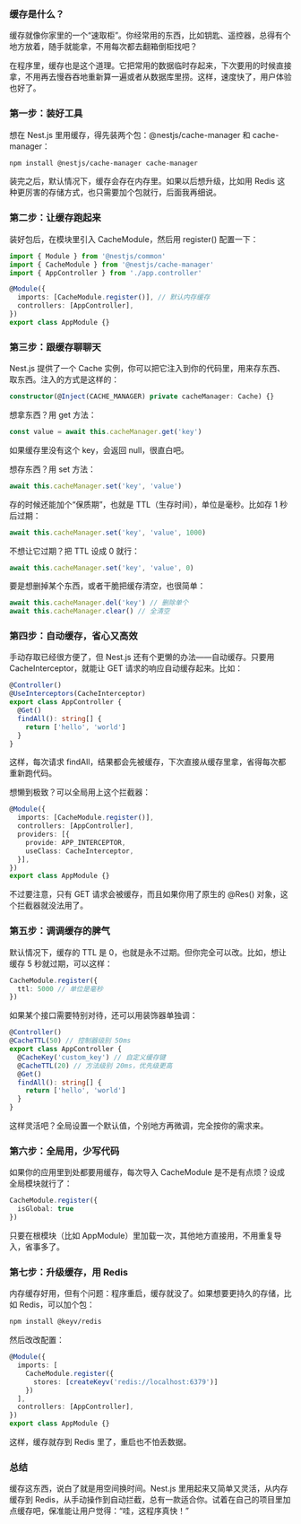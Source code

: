 ### 缓存是什么？

缓存就像你家里的一个“速取柜”。你经常用的东西，比如钥匙、遥控器，总得有个地方放着，随手就能拿，不用每次都去翻箱倒柜找吧？

在程序里，缓存也是这个道理。它把常用的数据临时存起来，下次要用的时候直接拿，不用再去慢吞吞地重新算一遍或者从数据库里捞。这样，速度快了，用户体验也好了。



### 第一步：装好工具

想在 Nest.js 里用缓存，得先装两个包：@nestjs/cache-manager 和 cache-manager：

```bash
npm install @nestjs/cache-manager cache-manager
```

装完之后，默认情况下，缓存会存在内存里。如果以后想升级，比如用 Redis 这种更厉害的存储方式，也只需要加个包就行，后面我再细说。



### 第二步：让缓存跑起来

装好包后，在模块里引入 CacheModule，然后用 register() 配置一下：

```ts
import { Module } from '@nestjs/common'
import { CacheModule } from '@nestjs/cache-manager'
import { AppController } from './app.controller'

@Module({
  imports: [CacheModule.register()], // 默认内存缓存
  controllers: [AppController],
})
export class AppModule {}
```



### 第三步：跟缓存聊聊天

Nest.js 提供了一个 Cache 实例，你可以把它注入到你的代码里，用来存东西、取东西。注入的方式是这样的：

```ts
constructor(@Inject(CACHE_MANAGER) private cacheManager: Cache) {}
```

想拿东西？用 get 方法：

```ts
const value = await this.cacheManager.get('key')
```

如果缓存里没有这个 key，会返回 null，很直白吧。

想存东西？用 set 方法：

```ts
await this.cacheManager.set('key', 'value')
```

存的时候还能加个“保质期”，也就是 TTL（生存时间），单位是毫秒。比如存 1 秒后过期：

```ts
await this.cacheManager.set('key', 'value', 1000)
```

不想让它过期？把 TTL 设成 0 就行：

```ts
await this.cacheManager.set('key', 'value', 0)
```

要是想删掉某个东西，或者干脆把缓存清空，也很简单：

```ts
await this.cacheManager.del('key') // 删除单个
await this.cacheManager.clear() // 全清空
```



### 第四步：自动缓存，省心又高效

手动存取已经很方便了，但 Nest.js 还有个更懒的办法——自动缓存。只要用 CacheInterceptor，就能让 GET 请求的响应自动缓存起来。比如：

```ts
@Controller()
@UseInterceptors(CacheInterceptor)
export class AppController {
  @Get()
  findAll(): string[] {
    return ['hello', 'world']
  }
}
```

这样，每次请求 findAll，结果都会先被缓存，下次直接从缓存里拿，省得每次都重新跑代码。

想懒到极致？可以全局用上这个拦截器：

```ts
@Module({
  imports: [CacheModule.register()],
  controllers: [AppController],
  providers: [{
    provide: APP_INTERCEPTOR,
    useClass: CacheInterceptor,
  }],
})
export class AppModule {}
```

不过要注意，只有 GET 请求会被缓存，而且如果你用了原生的 @Res() 对象，这个拦截器就没法用了。



### 第五步：调调缓存的脾气

默认情况下，缓存的 TTL 是 0，也就是永不过期。但你完全可以改。比如，想让缓存 5 秒就过期，可以这样：

```ts
CacheModule.register({
  ttl: 5000 // 单位是毫秒
})
```

如果某个接口需要特别对待，还可以用装饰器单独调：

```ts
@Controller()
@CacheTTL(50) // 控制器级别 50ms
export class AppController {
  @CacheKey('custom_key') // 自定义缓存键
  @CacheTTL(20) // 方法级别 20ms，优先级更高
  @Get()
  findAll(): string[] {
    return ['hello', 'world']
  }
}
```

这样灵活吧？全局设置一个默认值，个别地方再微调，完全按你的需求来。



### 第六步：全局用，少写代码

如果你的应用里到处都要用缓存，每次导入 CacheModule 是不是有点烦？设成全局模块就行了：

```ts
CacheModule.register({
  isGlobal: true
})
```

只要在根模块（比如 AppModule）里加载一次，其他地方直接用，不用重复导入，省事多了。



### 第七步：升级缓存，用 Redis

内存缓存好用，但有个问题：程序重启，缓存就没了。如果想要更持久的存储，比如 Redis，可以加个包：

```bash
npm install @keyv/redis
```

然后改改配置：

```ts
@Module({
  imports: [
    CacheModule.register({
      stores: [createKeyv('redis://localhost:6379')]
    })
  ],
  controllers: [AppController],
})
export class AppModule {}
```

这样，缓存就存到 Redis 里了，重启也不怕丢数据。



### 总结

缓存这东西，说白了就是用空间换时间。Nest.js 里用起来又简单又灵活，从内存缓存到 Redis，从手动操作到自动拦截，总有一款适合你。试着在自己的项目里加点缓存吧，保准能让用户觉得：“哇，这程序真快！”